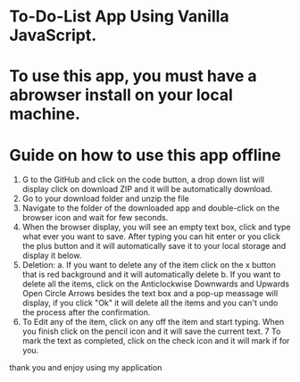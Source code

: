 # To-Do-List App Using Vanilla JavaScript.
#  To use this app, you must have a abrowser install on your local machine.
# Guide on how to use this app offline
1. G to the GitHub and click on the code button, a drop down list will display click on download ZIP and it will be automatically download.
2. Go to your download folder and unzip the file
3. Navigate to the folder of the downloaded app and double-click on the browser icon and wait for few seconds.
4. When the browser display, you will see an empty text box, click and type what ever you want to save. After typing you can hit enter or you click the plus button and it will automatically save it to your local storage and display it below.
5. Deletion:
a. If you want to delete any of the item click on the x button that is red background and it will automatically delete
b. If you want to delete all the items, click on the Anticlockwise Downwards and Upwards Open Circle Arrows besides the text box and a pop-up meassage will display, if you click "Ok" it will delete all the items and you can't undo the process after the confirmation.
6. To Edit any of the item, click on any off the item and start typing. When you finish click on the pencil icon and it will save the current text.
7 To mark the text as completed, click on the check icon and it will mark if for you.

thank you and enjoy using my application